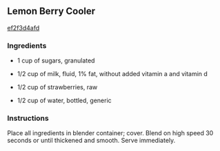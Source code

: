 ## Lemon Berry Cooler

[ef2f3d4afd](http://www.kraftrecipes.com/recipes/-20803.aspx)

### Ingredients

 - 1 cup of sugars, granulated

 - 1/2 cup of milk, fluid, 1% fat, without added vitamin a and vitamin d

 - 1/2 cup of strawberries, raw

 - 1/2 cup of water, bottled, generic

### Instructions

Place all ingredients in blender container; cover. Blend on high speed 30 seconds or until thickened and smooth. Serve immediately.